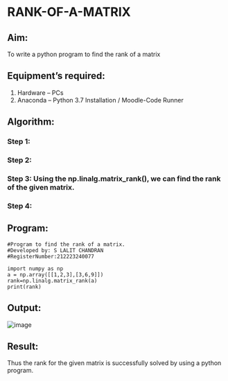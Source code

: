 # RANK-OF-A-MATRIX
## Aim:
To write a python program to find the rank of a matrix
## Equipment’s required:
1. 	Hardware – PCs
2. 	Anaconda – Python 3.7 Installation / Moodle-Code Runner
## Algorithm:
### Step 1: 
### Step 2: 
### Step 3: Using the np.linalg.matrix_rank(), we can find the rank of the given matrix.
### Step 4: 
## Program:
```
#Program to find the rank of a matrix.
#Developed by: S LALIT CHANDRAN
#RegisterNumber:212223240077

import numpy as np
a = np.array([[1,2,3],[3,6,9]])
rank=np.linalg.matrix_rank(a)
print(rank)
```
## Output:
![image](https://github.com/lalitchandran/RANK-OF-A-MATRIX/assets/137707725/3568dff7-4b32-4996-8601-0c541b25a9b6)

## Result:
Thus the rank for the given matrix is successfully solved by  using a python program.

